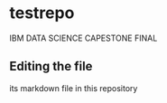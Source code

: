 # testrepo
IBM DATA SCIENCE CAPESTONE FINAL
## Editing the file
its markdown file in this repository
